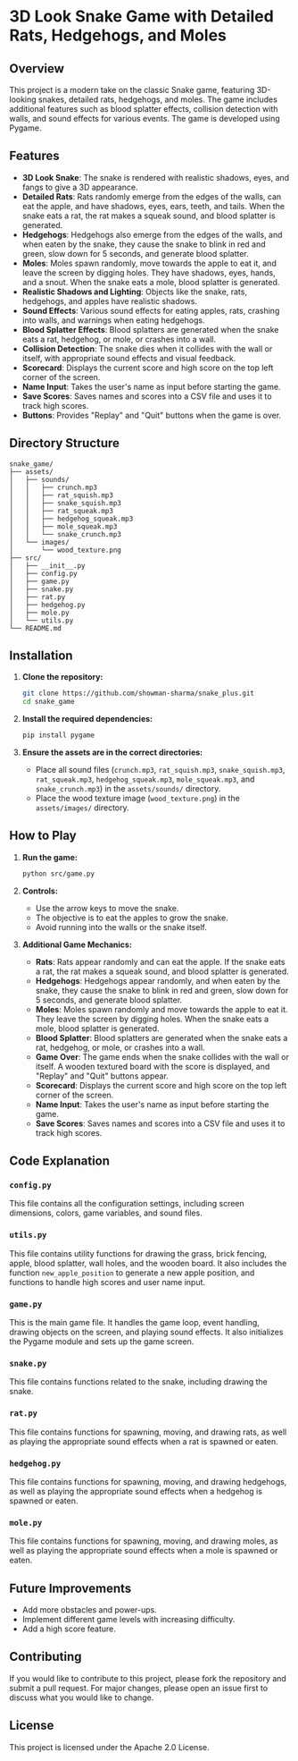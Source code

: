 # 3D Look Snake Game with Detailed Rats, Hedgehogs, and Moles

## Overview

This project is a modern take on the classic Snake game, featuring 3D-looking snakes, detailed rats, hedgehogs, and moles. The game includes additional features such as blood splatter effects, collision detection with walls, and sound effects for various events. The game is developed using Pygame.

## Features

- **3D Look Snake**: The snake is rendered with realistic shadows, eyes, and fangs to give a 3D appearance.
- **Detailed Rats**: Rats randomly emerge from the edges of the walls, can eat the apple, and have shadows, eyes, ears, teeth, and tails. When the snake eats a rat, the rat makes a squeak sound, and blood splatter is generated.
- **Hedgehogs**: Hedgehogs also emerge from the edges of the walls, and when eaten by the snake, they cause the snake to blink in red and green, slow down for 5 seconds, and generate blood splatter.
- **Moles**: Moles spawn randomly, move towards the apple to eat it, and leave the screen by digging holes. They have shadows, eyes, hands, and a snout. When the snake eats a mole, blood splatter is generated.
- **Realistic Shadows and Lighting**: Objects like the snake, rats, hedgehogs, and apples have realistic shadows.
- **Sound Effects**: Various sound effects for eating apples, rats, crashing into walls, and warnings when eating hedgehogs.
- **Blood Splatter Effects**: Blood splatters are generated when the snake eats a rat, hedgehog, or mole, or crashes into a wall.
- **Collision Detection**: The snake dies when it collides with the wall or itself, with appropriate sound effects and visual feedback.
- **Scorecard**: Displays the current score and high score on the top left corner of the screen.
- **Name Input**: Takes the user's name as input before starting the game.
- **Save Scores**: Saves names and scores into a CSV file and uses it to track high scores.
- **Buttons**: Provides "Replay" and "Quit" buttons when the game is over.

## Directory Structure

```
snake_game/
├── assets/
│   ├── sounds/
│   │   ├── crunch.mp3
│   │   ├── rat_squish.mp3
│   │   ├── snake_squish.mp3
│   │   ├── rat_squeak.mp3
│   │   ├── hedgehog_squeak.mp3
│   │   ├── mole_squeak.mp3
│   │   └── snake_crunch.mp3
│   └── images/
│       └── wood_texture.png
├── src/
│   ├── __init__.py
│   ├── config.py
│   ├── game.py
│   ├── snake.py
│   ├── rat.py
│   ├── hedgehog.py
│   ├── mole.py
│   └── utils.py
└── README.md
```

## Installation

1. **Clone the repository:**

   ```sh
   git clone https://github.com/showman-sharma/snake_plus.git
   cd snake_game
   ```

2. **Install the required dependencies:**

   ```sh
   pip install pygame
   ```

3. **Ensure the assets are in the correct directories:**

   - Place all sound files (`crunch.mp3`, `rat_squish.mp3`, `snake_squish.mp3`, `rat_squeak.mp3`, `hedgehog_squeak.mp3`, `mole_squeak.mp3`, and `snake_crunch.mp3`) in the `assets/sounds/` directory.
   - Place the wood texture image (`wood_texture.png`) in the `assets/images/` directory.

## How to Play

1. **Run the game:**

   ```sh
   python src/game.py
   ```

2. **Controls:**
   - Use the arrow keys to move the snake.
   - The objective is to eat the apples to grow the snake.
   - Avoid running into the walls or the snake itself.

3. **Additional Game Mechanics:**
   - **Rats**: Rats appear randomly and can eat the apple. If the snake eats a rat, the rat makes a squeak sound, and blood splatter is generated.
   - **Hedgehogs**: Hedgehogs appear randomly, and when eaten by the snake, they cause the snake to blink in red and green, slow down for 5 seconds, and generate blood splatter.
   - **Moles**: Moles spawn randomly and move towards the apple to eat it. They leave the screen by digging holes. When the snake eats a mole, blood splatter is generated.
   - **Blood Splatter**: Blood splatters are generated when the snake eats a rat, hedgehog, or mole, or crashes into a wall.
   - **Game Over**: The game ends when the snake collides with the wall or itself. A wooden textured board with the score is displayed, and "Replay" and "Quit" buttons appear.
   - **Scorecard**: Displays the current score and high score on the top left corner of the screen.
   - **Name Input**: Takes the user's name as input before starting the game.
   - **Save Scores**: Saves names and scores into a CSV file and uses it to track high scores.

## Code Explanation

### `config.py`

This file contains all the configuration settings, including screen dimensions, colors, game variables, and sound files.

### `utils.py`

This file contains utility functions for drawing the grass, brick fencing, apple, blood splatter, wall holes, and the wooden board. It also includes the function `new_apple_position` to generate a new apple position, and functions to handle high scores and user name input.

### `game.py`

This is the main game file. It handles the game loop, event handling, drawing objects on the screen, and playing sound effects. It also initializes the Pygame module and sets up the game screen.

### `snake.py`

This file contains functions related to the snake, including drawing the snake.

### `rat.py`

This file contains functions for spawning, moving, and drawing rats, as well as playing the appropriate sound effects when a rat is spawned or eaten.

### `hedgehog.py`

This file contains functions for spawning, moving, and drawing hedgehogs, as well as playing the appropriate sound effects when a hedgehog is spawned or eaten.

### `mole.py`

This file contains functions for spawning, moving, and drawing moles, as well as playing the appropriate sound effects when a mole is spawned or eaten.

## Future Improvements

- Add more obstacles and power-ups.
- Implement different game levels with increasing difficulty.
- Add a high score feature.

## Contributing

If you would like to contribute to this project, please fork the repository and submit a pull request. For major changes, please open an issue first to discuss what you would like to change.

## License

This project is licensed under the Apache 2.0 License.
